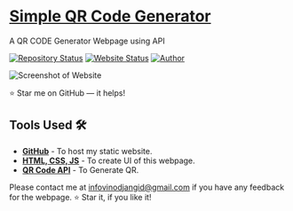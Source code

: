 # <a href="https://vinodjangid07.github.io/Social-App" target="_blank">Simple QR Code Generator</a>
<p align="justify">A QR CODE Generator Webpage using API</p>

[![Repository Status](https://img.shields.io/badge/Repository%20Status-Maintained-dark%20green.svg)](https://github.com/Dream0916/Dream0916.github.io)
[![Website Status](https://img.shields.io/badge/Website%20Status-Online-green)](https://Dream0916.github.io/)
[![Author](https://img.shields.io/badge/Author-Daichi%20Yoshioka-purple.svg)](https://www.instagram.com/its_.me._vinod?igshid=YmMyMTA2MsY%3D)

 
![Screenshot of Website](https://github.com/Dream0916/QR-Generator/assets/86096184/a9ab9933-059a-47f1-a551-0de70716514c)

:star: Star me on GitHub — it helps!

## Tools Used 🛠️
* [<b>GitHub</b>](https://github.com/) - To host my static website.
* [<b>HTML, CSS, JS</b>](https://www.w3schools.com/css/default.asp) - To create UI of this webpage.
* [<b>QR Code API</b>](https://goqr.me/api/) - To Generate QR.

Please contact me at infovinodjangid@gmail.com if you have any feedback for the webpage. :star: Star it, if you like it!
